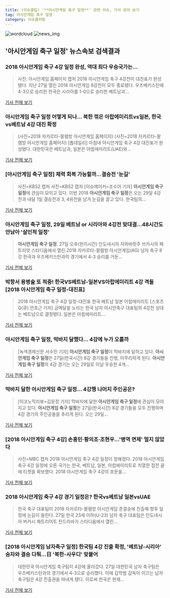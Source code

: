 ```yaml
---
title: (이슈클립) '**아시안게임 축구 일정**' 관련 이슈, 기사 모아 보기
tag: 아시안게임 축구 일정
category: 이슈클리핑
---
```

![wordcloud](https://s3.ap-northeast-2.amazonaws.com/lyrics101-wordcloud/2018-08-28-1535397201.png)
![news_img](https://user-images.githubusercontent.com/42597476/44507050-1206f400-a6e4-11e8-8d98-7ffbfebb353f.png)
## **'**아시안게임 축구 일정**'** 뉴스속보 검색결과
### 2018 아시안게임 축구 4강 일정 완성, 역대 최다 우승국가는...

>사진: 아시안게임 홈페이지 캡처 2018 아시안게임 축구 4강전이 대진표가 완성됐다. 지난 27일 열린 2018 아시안게임 8강전이 모두 종료됐다. 우즈베키스탄에 4-3으로 승리한 한국은 시리아를 1-0으로 승리한 베트남과...

<a href="http://www.gukjenews.com/news/articleView.html?idxno=981476" target="_blank">기사 전체 보기</a>

### **아시안게임 축구 일정** 어떻게 되나… 북한 꺾은 아랍에미리트vs일본, 한국vs베트남 4강 대진 확정

>(사진=2018 자카르타-팔렘방 아시안게임 홈페이지) (사진=2018 자카르타-팔렘방 아시안게임 홈페이지) [톱데일리] 마침내 아시안게임 축구 4강 대진표가 완성됐다. 대한민국은 베트남과, 일본은 아랍에미리트(UAE)와...

<a href="http://www.topdaily.kr/news/articleView.html?idxno=54995" target="_blank">기사 전체 보기</a>

### [**아시안게임 축구 일정**] 체력 회복 가능할까...결승전 '눈길'

>사진=KBS2 캡처 사진=KBS2 캡처 [이슈메이커=조수아 기자] **아시안게임 축구 일정**에 관심이 모이고 있다. 이번 2018 **아시안게임 축구 일정**은 오는 29일 4강전과 내달 1일 결승전과 3, 4위전을 남겨 눈길을 끌고 있다. 한국팀의...

<a href="http://www.issuemaker.kr/news/articleView.html?idxno=20579" target="_blank">기사 전체 보기</a>

### **아시안게임 축구 일정**, 29일 베트남 or 시리아와 4강전 맞대결…48시간도 안남아 '살인적 일정'

>**아시안게임 축구 일정**. 27일 오후(현지시간) 인도네시아 자와바랏주 브카시의 패트리엇 스타디움에서 열린 2018 자카르타-팔렘방 아시안게임(AG) 남자 축구 8강 한국과 우즈베키스탄과의 경기에서 4-3 승리를 거둔...

<a href="http://www.kyeongin.com/main/view.php?key=20180827002138109" target="_blank">기사 전체 보기</a>

### 박항서 용병술 또 적중! 한국VS베트남-일본VS아랍에미리트 4강 격돌 [2018 **아시안게임 축구 일정**-대진표]

>2018 아시안게임 축구 4강 일정-대진표 한국 베트남 일본 아랍에미리트 [스포츠Q(큐) 안호근 기자] 금메달을 노리는 한국 남자 아시안축구 대표팀의 4강전 상대는 베트남으로 결정됐다.  일본은 아랍에미리트...

<a href="http://www.sportsq.co.kr/news/articleView.html?idxno=300314" target="_blank">기사 전체 보기</a>

### **아시안게임 축구 일정**, 막바지 달했다… 4강에 누가 오를까

>[녹색경제신문 서수민 기자] **아시안게임 축구 일정**이 막바지에 달하고 있다. **아시안게임 축구 일정**은 27일(한국시간) 8강 경기들을 진행, 마무리하게 된다. **아시안게임 축구 일정**의 4강 경기는 오는 29일로 이날 우승한 4개...

<a href="http://www.greened.kr/news/articleView.html?idxno=73161" target="_blank">기사 전체 보기</a>

### 막바지 달한 **아시안게임 축구 일정**… 4강행 나머지 주인공은?

>[이코노믹리뷰=김윤정 기자] 막바지에 달한 **아시안게임 축구 일정**에 관심이 모아지고 있다. **아시안게임 축구 일정**은 27일(한국시간) 8강 경기들을 모두 진행하며 4강 경기의 주인공들을 추리게 된다. 오는 29일...

<a href="http://www.econovill.com/news/articleView.html?idxno=344764" target="_blank">기사 전체 보기</a>

### [2018 아시안게임 축구 4강] 손흥민·황의조·조현우...'병역 면제' 멀지 않았다

>사진=MBC 캡처 2018 아시안게임 축구 4강 일정이 정해졌다. 2018 아시안게임 축구 4강 일정에 오른 국가는 한국, 베트남, 일본, 아랍에미리트로 치열한 접전 끝에 티켓을 확보했다. 2018 아시안게임 축구 4강의 포문을...

<a href="http://www.namdonews.com/news/articleView.html?idxno=487820" target="_blank">기사 전체 보기</a>

### 2018 아시안게임 축구 4강 경기 일정은? 한국vs베트남 일본vsUAE

>한국 축구 대표팀이 2018 자카르타-팔렘방 아시안게임 준결승에 진출해 향후 일정에 눈길이 쏠린다. 27일 한국 23세 이하(U-23) 남자 축구 대표팀은 인도네시아 버카시 패트리어트 찬드라바가 스타디움에서 열린...

<a href="http://www.kookje.co.kr/news2011/asp/newsbody.asp?code=0600&key=20180828.99099012746" target="_blank">기사 전체 보기</a>

### [2018 아시안게임 남자축구 일정] 한국팀 4강 진출 확정, '베트남-시리아' 승자와 결승 다퉈…日 '북한-사우디' 맞붙어

>대한민국 아시안게임 축구팀이 4강에 올라갔다. 27일 대한민국 남자 축구팀은 우즈베키스탄과의 경기에서 4-3으로 승리했다.   이에 김학범 감독이 이끄는 남자 축구팀은 4강 진출권을 따내게 됐다.   이로써 한국은 현재...

<a href="http://www.topstarnews.net/news/articleView.html?idxno=471850" target="_blank">기사 전체 보기</a>


